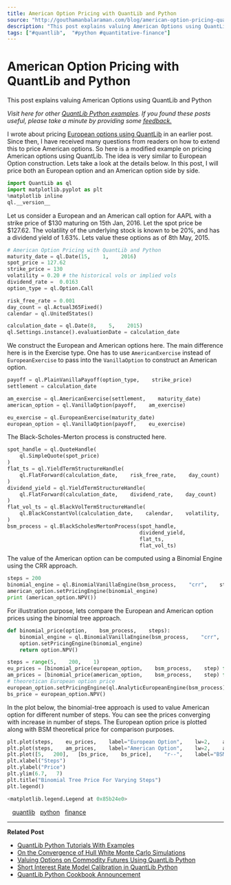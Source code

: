 ```yaml
---
title: American Option Pricing with QuantLib and Python
source: "http://gouthamanbalaraman.com/blog/american-option-pricing-quantlib-python.html"
description: "This post explains valuing American Options using QuantLib and Python"
tags: ["#quantlib",  "#python #quantitative-finance"]
---
```


# American Option Pricing with QuantLib and Python

This post explains valuing American Options using QuantLib and Python

*Visit here for other [QuantLib Python examples](http://gouthamanbalaraman.com/blog/quantlib-python-tutorials-with-examples.html). If you found these posts useful,  please take a minute by providing some [feedback.](https://docs.google.com/forms/d/e/1FAIpQLSdFdJ768HKmIyJmaVRHBUJNY5NyQl6vr0GZvSkx-bUfIloNZA/viewform)*

I wrote about pricing [European options using QuantLib](http://gouthamanbalaraman.com/blog/european-option-binomial-tree-quantlib-python.html) in an earlier post. Since then,  I have received many questions from readers on how to extend this to price American options. So here is a modified example on pricing American options using QuantLib. The idea is very similar to European Option construction. Lets take a look at the details below. In this post,  I will price both an European option and an American option side by side.

```python
import QuantLib as ql 
import matplotlib.pyplot as plt
%matplotlib inline
ql.__version__
```

Let us consider a European and an American call option for AAPL with a strike price of $130 maturing on 15th Jan,    2016. Let the spot price be $127.62. The volatility of the underlying stock is known to be 20%,  and has a dividend yield of 1.63%. Lets value these options as of 8th May,  2015.

```python
# American Option Pricing with QuantLib and Python
maturity_date = ql.Date(15,    1,    2016)
spot_price = 127.62
strike_price = 130
volatility = 0.20 # the historical vols or implied vols
dividend_rate =  0.0163
option_type = ql.Option.Call

risk_free_rate = 0.001
day_count = ql.Actual365Fixed()
calendar = ql.UnitedStates()

calculation_date = ql.Date(8,    5,    2015)
ql.Settings.instance().evaluationDate = calculation_date
```

We construct the European and American options here. The main difference here is in the Exercise type. One has to use `AmericanExercise` instead of `EuropeanExercise` to pass into the `VanillaOption` to construct an American option.

```python
payoff = ql.PlainVanillaPayoff(option_type,    strike_price)
settlement = calculation_date

am_exercise = ql.AmericanExercise(settlement,    maturity_date)
american_option = ql.VanillaOption(payoff,    am_exercise)

eu_exercise = ql.EuropeanExercise(maturity_date)
european_option = ql.VanillaOption(payoff,    eu_exercise)
```

The Black-Scholes-Merton process is constructed here.

```python
spot_handle = ql.QuoteHandle(
    ql.SimpleQuote(spot_price)
)
flat_ts = ql.YieldTermStructureHandle(
    ql.FlatForward(calculation_date,    risk_free_rate,    day_count)
)
dividend_yield = ql.YieldTermStructureHandle(
    ql.FlatForward(calculation_date,    dividend_rate,    day_count)
)
flat_vol_ts = ql.BlackVolTermStructureHandle(
    ql.BlackConstantVol(calculation_date,    calendar,    volatility,    day_count)
)
bsm_process = ql.BlackScholesMertonProcess(spot_handle,    
                                           dividend_yield,    
                                           flat_ts,    
                                           flat_vol_ts)
```

The value of the American option can be computed using a Binomial Engine using the CRR approach.

```python
steps = 200
binomial_engine = ql.BinomialVanillaEngine(bsm_process,    "crr",    steps)
american_option.setPricingEngine(binomial_engine)
print (american_option.NPV())
```

For illustration purpose,  lets compare the European and American option prices using the binomial tree approach.

```python
def binomial_price(option,    bsm_process,    steps):
    binomial_engine = ql.BinomialVanillaEngine(bsm_process,    "crr",    steps)
    option.setPricingEngine(binomial_engine)
    return option.NPV()

steps = range(5,    200,    1)
eu_prices = [binomial_price(european_option,    bsm_process,    step) for step in steps]
am_prices = [binomial_price(american_option,    bsm_process,    step) for step in steps]
# theoretican European option price
european_option.setPricingEngine(ql.AnalyticEuropeanEngine(bsm_process))
bs_price = european_option.NPV()
```

In the plot below,  the binomial-tree approach is used to value American option for different number of steps. You can see the prices converging with increase in number of steps. The European option price is plotted along with BSM theoretical price for comparison purposes.

```python
plt.plot(steps,    eu_prices,    label="European Option",    lw=2,    alpha=0.6)
plt.plot(steps,    am_prices,    label="American Option",    lw=2,    alpha=0.6)
plt.plot([5,   200],   [bs_price,    bs_price],    "r--",    label="BSM Price",    lw=2,    alpha=0.6)
plt.xlabel("Steps")
plt.ylabel("Price")
plt.ylim(6.7,   7)
plt.title("Binomial Tree Price For Varying Steps")
plt.legend()
```

```python
<matplotlib.legend.Legend at 0x85b24e0>
```

   [quantlib](http://gouthamanbalaraman.com/tag/quantlib.html)   [python](http://gouthamanbalaraman.com/tag/python.html)   [finance](http://gouthamanbalaraman.com/tag/finance.html)

---

**Related Post**

- [QuantLib Python Tutorials With Examples](http://gouthamanbalaraman.com/blog/quantlib-python-tutorials-with-examples.html)
- [On the Convergence of Hull White Monte Carlo Simulations](http://gouthamanbalaraman.com/blog/hull-white-simulation-monte-carlo-convergence.html)
- [Valuing Options on Commodity Futures Using QuantLib Python](http://gouthamanbalaraman.com/blog/value-options-commodity-futures-black-formula-quantlib-python.html)
- [Short Interest Rate Model Calibration in QuantLib Python](http://gouthamanbalaraman.com/blog/short-interest-rate-model-calibration-quantlib.html)
- [QuantLib Python Cookbook Announcement](http://gouthamanbalaraman.com/blog/quantlib-python-cookbook-announcement.html)

